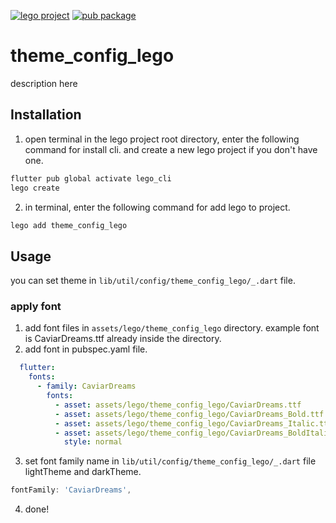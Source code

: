 [![lego project](https://img.shields.io/badge/powered%20by-lego-blue?logo=github)](https://github.com/melodysdreamj/lego)
[![pub package](https://img.shields.io/pub/v/theme_config_lego.svg)](https://pub.dartlang.org/packages/theme_config_lego)

# theme_config_lego
description here

##  Installation
1. open terminal in the lego project root directory, enter the following command for install cli.
   and create a new lego project if you don't have one.
```bash
flutter pub global activate lego_cli
lego create
```
2. in terminal, enter the following command for add lego to project.
```bash
lego add theme_config_lego
```

## Usage
you can set theme in `lib/util/config/theme_config_lego/_.dart` file.

### apply font
1. add font files in `assets/lego/theme_config_lego` directory. example font is CaviarDreams.ttf already inside the directory.
2. add font in pubspec.yaml file.
```yaml
  flutter:
    fonts:
      - family: CaviarDreams
        fonts:
          - asset: assets/lego/theme_config_lego/CaviarDreams.ttf
          - asset: assets/lego/theme_config_lego/CaviarDreams_Bold.ttf
          - asset: assets/lego/theme_config_lego/CaviarDreams_Italic.ttf
          - asset: assets/lego/theme_config_lego/CaviarDreams_BoldItalic.ttf
            style: normal
```
3. set font family name in `lib/util/config/theme_config_lego/_.dart` file lightTheme and darkTheme.
```dart
fontFamily: 'CaviarDreams', 
```
4. done!
